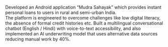 Developed an Android application “Mudra Sahayak”  which provides instant personal loans to users in rural 
and semi-urban India.  
The platform is engineered to overcome challenges like low digital literacy, the absence of formal credit 
histories etc. 
Built a multilingual conversational chatbot (English / Hindi) with voice-to-text accessibility, and also 
implemented an AI underwriting model that uses alternative data sources reducing manual work by 40%. 
